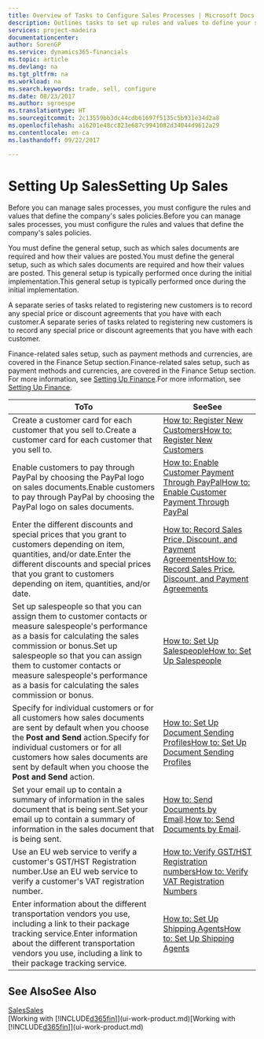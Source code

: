 ```yaml
---
title: Overview of Tasks to Configure Sales Processes | Microsoft Docs
description: Outlines tasks to set up rules and values to define your sales policies and processes.
services: project-madeira
documentationcenter: 
author: SorenGP
ms.service: dynamics365-financials
ms.topic: article
ms.devlang: na
ms.tgt_pltfrm: na
ms.workload: na
ms.search.keywords: trade, sell, configure
ms.date: 08/23/2017
ms.author: sgroespe
ms.translationtype: HT
ms.sourcegitcommit: 2c13559bb3dc44cdb61697f5135c5b931e34d2a8
ms.openlocfilehash: a16201e48cc823e687c9941082d34044d9612a29
ms.contentlocale: en-ca
ms.lasthandoff: 09/22/2017

---
```

# <a name="setting-up-sales"></a><span data-ttu-id="41db5-103">Setting Up Sales</span><span class="sxs-lookup"><span data-stu-id="41db5-103">Setting Up Sales</span></span>
<span data-ttu-id="41db5-104">Before you can manage sales processes, you must configure the rules and values that define the company's sales policies.</span><span class="sxs-lookup"><span data-stu-id="41db5-104">Before you can manage sales processes, you must configure the rules and values that define the company's sales policies.</span></span>

<span data-ttu-id="41db5-105">You must define the general setup, such as which sales documents are required and how their values are posted.</span><span class="sxs-lookup"><span data-stu-id="41db5-105">You must define the general setup, such as which sales documents are required and how their values are posted.</span></span> <span data-ttu-id="41db5-106">This general setup is typically performed once during the initial implementation.</span><span class="sxs-lookup"><span data-stu-id="41db5-106">This general setup is typically performed once during the initial implementation.</span></span>

<span data-ttu-id="41db5-107">A separate series of tasks related to registering new customers is to record any special price or discount agreements that you have with each customer.</span><span class="sxs-lookup"><span data-stu-id="41db5-107">A separate series of tasks related to registering new customers is to record any special price or discount agreements that you have with each customer.</span></span>

<span data-ttu-id="41db5-108">Finance-related sales setup, such as payment methods and currencies, are covered in the Finance Setup section.</span><span class="sxs-lookup"><span data-stu-id="41db5-108">Finance-related sales setup, such as payment methods and currencies, are covered in the Finance Setup section.</span></span> <span data-ttu-id="41db5-109">For more information, see [Setting Up Finance](finance-setup-finance.md).</span><span class="sxs-lookup"><span data-stu-id="41db5-109">For more information, see [Setting Up Finance](finance-setup-finance.md).</span></span>

| <span data-ttu-id="41db5-110">To</span><span class="sxs-lookup"><span data-stu-id="41db5-110">To</span></span> | <span data-ttu-id="41db5-111">See</span><span class="sxs-lookup"><span data-stu-id="41db5-111">See</span></span> |
| --- | --- |
| <span data-ttu-id="41db5-112">Create a customer card for each customer that you sell to.</span><span class="sxs-lookup"><span data-stu-id="41db5-112">Create a customer card for each customer that you sell to.</span></span> |[<span data-ttu-id="41db5-113">How to: Register New Customers</span><span class="sxs-lookup"><span data-stu-id="41db5-113">How to: Register New Customers</span></span>](sales-how-register-new-customers.md) |
| <span data-ttu-id="41db5-114">Enable customers to pay through PayPal by choosing the PayPal logo on sales documents.</span><span class="sxs-lookup"><span data-stu-id="41db5-114">Enable customers to pay through PayPal by choosing the PayPal logo on sales documents.</span></span> |[<span data-ttu-id="41db5-115">How to: Enable Customer Payment Through PayPal</span><span class="sxs-lookup"><span data-stu-id="41db5-115">How to: Enable Customer Payment Through PayPal</span></span>](sales-how-enable-payment-service-extensions.md) |
| <span data-ttu-id="41db5-116">Enter the different discounts and special prices that you grant to customers depending on item, quantities, and/or date.</span><span class="sxs-lookup"><span data-stu-id="41db5-116">Enter the different discounts and special prices that you grant to customers depending on item, quantities, and/or date.</span></span> |[<span data-ttu-id="41db5-117">How to: Record Sales Price, Discount, and Payment Agreements</span><span class="sxs-lookup"><span data-stu-id="41db5-117">How to: Record Sales Price, Discount, and Payment Agreements</span></span>](sales-how-record-sales-price-discount-payment-agreements.md) |
| <span data-ttu-id="41db5-118">Set up salespeople so that you can assign them to customer contacts or measure salespeople's performance as a basis for calculating the sales commission or bonus.</span><span class="sxs-lookup"><span data-stu-id="41db5-118">Set up salespeople so that you can assign them to customer contacts or measure salespeople's performance as a basis for calculating the sales commission or bonus.</span></span> |[<span data-ttu-id="41db5-119">How to: Set Up Salespeople</span><span class="sxs-lookup"><span data-stu-id="41db5-119">How to: Set Up Salespeople</span></span>](sales-how-setup-salespeople.md) |
| <span data-ttu-id="41db5-120">Specify for individual customers or for all customers how sales documents are sent by default when you choose the **Post and Send** action.</span><span class="sxs-lookup"><span data-stu-id="41db5-120">Specify for individual customers or for all customers how sales documents are sent by default when you choose the **Post and Send** action.</span></span> |[<span data-ttu-id="41db5-121">How to: Set Up Document Sending Profiles</span><span class="sxs-lookup"><span data-stu-id="41db5-121">How to: Set Up Document Sending Profiles</span></span>](sales-how-setup-document-send-profiles.md) |
| <span data-ttu-id="41db5-122">Set your email up to contain a summary of information in the sales document that is being sent.</span><span class="sxs-lookup"><span data-stu-id="41db5-122">Set your email up to contain a summary of information in the sales document that is being sent.</span></span> |<span data-ttu-id="41db5-123">[How to: Send Documents by Email](ui-how-send-documents-email.md).</span><span class="sxs-lookup"><span data-stu-id="41db5-123">[How to: Send Documents by Email](ui-how-send-documents-email.md).</span></span> |
|<span data-ttu-id="41db5-124">Use an EU web service to verify a customer's GST/HST Registration number.</span><span class="sxs-lookup"><span data-stu-id="41db5-124">Use an EU web service to verify a customer's VAT registration number.</span></span>|[<span data-ttu-id="41db5-125">How to: Verify GST/HST Registration numbers</span><span class="sxs-lookup"><span data-stu-id="41db5-125">How to: Verify VAT Registration Numbers</span></span>](sales-how-to-verify-vat-registration-numbers.md)|
|<span data-ttu-id="41db5-126">Enter information about the different transportation vendors you use, including a link to their package tracking service.</span><span class="sxs-lookup"><span data-stu-id="41db5-126">Enter information about the different transportation vendors you use, including a link to their package tracking service.</span></span>|[<span data-ttu-id="41db5-127">How to: Set Up Shipping Agents</span><span class="sxs-lookup"><span data-stu-id="41db5-127">How to: Set Up Shipping Agents</span></span>](sales-how-to-set-up-shipping-agents.md)|

## <a name="see-also"></a><span data-ttu-id="41db5-128">See Also</span><span class="sxs-lookup"><span data-stu-id="41db5-128">See Also</span></span>
[<span data-ttu-id="41db5-129">Sales</span><span class="sxs-lookup"><span data-stu-id="41db5-129">Sales</span></span>](sales-manage-sales.md)  
<span data-ttu-id="41db5-130">[Working with [!INCLUDE[d365fin](includes/d365fin_md.md)]](ui-work-product.md)</span><span class="sxs-lookup"><span data-stu-id="41db5-130">[Working with [!INCLUDE[d365fin](includes/d365fin_md.md)]](ui-work-product.md)</span></span>


